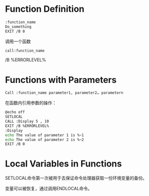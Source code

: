 # Function Definition

```bash
:function_name
Do_something
EXIT /B 0
```



调用一个函数

```bash
call:function_name
```



/B %ERRORLEVEL%



# Functions with Parameters

```bash
Call :function_name parameter1, parameter2… parametern
```



在函数内引用参数的操作：

```bash
@echo off
SETLOCAL
CALL :Display 5 , 10
EXIT /B %ERRORLEVEL%
:Display
echo The value of parameter 1 is %~1
echo The value of parameter 2 is %~2
EXIT /B 0
```



# Local Variables in Functions

SETLOCAL命令第一次被用于去保证命令处理器获取一份环境变量的备份。

变量可以被恢复，通过调用ENDLOCAL命令。






